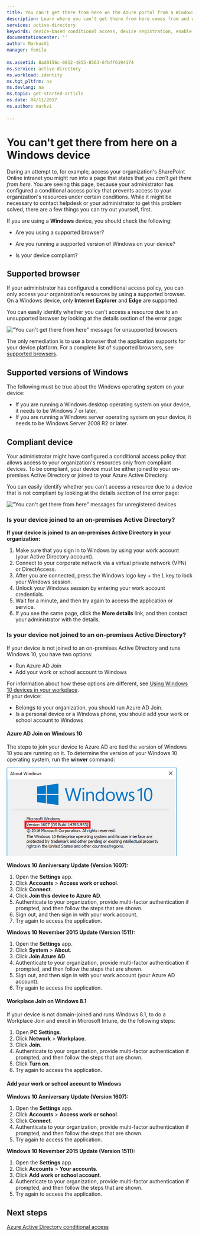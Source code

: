 ```yaml
---
title: You can't get there from here on the Azure portal from a Windows device| Microsoft Docs
description: Learn where you can't get there from here comes from and what you could check to avoid running into this dialog.
services: active-directory
keywords: device-based conditional access, device registration, enable device registration, device registration and MDM
documentationcenter: ''
author: MarkusVi
manager: femila

ms.assetid: 8ad0156c-0812-4855-8563-6fbff6194174
ms.service: active-directory
ms.workload: identity
ms.tgt_pltfrm: na
ms.devlang: na
ms.topic: get-started-article
ms.date: 04/11/2017
ms.author: markvi

---
```

# You can't get there from here on a Windows device

During an attempt to, for example, access your organization's SharePoint Online intranet you might run into a page that states that *you can't get there from here*. You are seeing this page, because your administrator has configured a conditional access policy that prevents access to your organization's resources under certain conditions. While it might be necessary to contact helpdesk or your administrator to get this problem solved, there are a few things you can try out yourself, first.

If you are using a **Windows** device, you should check the following:

- Are you using a supported browser?

- Are you running a supported version of Windows on your device?

- Is your device compliant?






## Supported browser

If your administrator has configured a conditional access policy, you can only access your organization's resources by using a supported browser. On a Windows device, only **Internet Explorer** and **Edge** are supported.

You can easily identify whether you can't access a resource due to an unsupported browser by looking at the details section of the error page:

!["You can't get there from here" message for unsupported browsers](./media/active-directory-conditional-access-device-remediation/02.png "Scenario")

The only remediation is to use a browser that the application supports for your device platform. For a complete list of supported browsers, see [supported browsers](active-directory-conditional-access-supported-apps.md#supported-browsers).  


## Supported versions of Windows

The following must be true about the Windows operating system on your device: 

- If you are running a Windows desktop operating system on your device, it needs to be Windows 7 or later.
- If you are running a Windows server operating system on your device, it needs to be Windows Server 2008 R2 or later. 


## Compliant device

Your administrator might have configured a conditional access policy that allows access to your organization's resources only from compliant devices. To be compliant, your device must be either joined to your on-premises Active Directory or joined to your Azure Active Directory.

You can easily identify whether you can't access a resource due to a device that is not compliant by looking at the details section of the error page:
 
!["You can't get there from here" messages for unregistered devices](./media/active-directory-conditional-access-device-remediation/01.png "Scenario")


### Is your device joined to an on-premises Active Directory?

**If your device is joined to an on-premises Active Directory in your organization:**

1. Make sure that you sign in to Windows by using your work account (your Active Directory account).
2. Connect to your corporate network via a virtual private network (VPN) or DirectAccess.
3. After you are connected, press the Windows logo key + the L key to lock your Windows session.
4. Unlock your Windows session by entering your work account credentials.
5. Wait for a minute, and then try again to access the application or service.
6. If you see the same page, click the **More details** link, and then contact your administrator with the details.


### Is your device not joined to an on-premises Active Directory?

If your device is not joined to an on-premises Active Directory and runs Windows 10, you have two options:

* Run Azure AD Join
* Add your work or school account to Windows

For information about how these options are different, see [Using Windows 10 devices in your workplace](active-directory-azureadjoin-windows10-devices.md).  
If your device:

- Belongs to your organization, you should run Azure AD Join.
- Is a personal device or a Windows phone, you should add your work or school account to Windows 



#### Azure AD Join on Windows 10

The steps to join your device to Azure AD are tied the version of Windows 10 you are running on it. To determine the version of your Windows 10 operating system, run the **winver** command: 

![Windows version](./media/active-directory-conditional-access-device-remediation/03.png )


**Windows 10 Anniversary Update (Version 1607):**

1. Open the **Settings** app.
2. Click **Accounts** > **Access work or school**.
3. Click **Connect**.
4. Click **Join this device to Azure AD**.
5. Authenticate to your organization, provide multi-factor authentication if prompted, and then follow the steps that are shown.
6. Sign out, and then sign in with your work account.
7. Try again to access the application.

**Windows 10 November 2015 Update (Version 1511):**

1. Open the **Settings** app.
2. Click **System** > **About**.
3. Click **Join Azure AD**.
4. Authenticate to your organization, provide multi-factor authentication if prompted, and then follow the steps that are shown.
5. Sign out, and then sign in with your work account (your Azure AD account).
6. Try again to access the application.


#### Workplace Join on Windows 8.1

If your device is not domain-joined and runs Windows 8.1, to do a Workplace Join and enroll in Microsoft Intune, do the following steps:

1. Open **PC Settings**.
2. Click **Network** > **Workplace**.
3. Click **Join**.
4. Authenticate to your organization, provide multi-factor authentication if prompted, and then follow the steps that are shown.
5. Click **Turn on**.
6. Try again to access the application.



#### Add your work or school account to Windows 


**Windows 10 Anniversary Update (Version 1607):**

1. Open the **Settings** app.
2. Click **Accounts** > **Access work or school**.
3. Click **Connect**.
4. Authenticate to your organization, provide multi-factor authentication if prompted, and then follow the steps that are shown.
5. Try again to access the application.


**Windows 10 November 2015 Update (Version 1511):**

1. Open the **Settings** app.
2. Click **Accounts** > **Your accounts**.
3. Click **Add work or school account**.
4. Authenticate to your organization, provide multi-factor authentication if prompted, and then follow the steps that are shown.
5. Try again to access the application.





## Next steps
[Azure Active Directory conditional access](active-directory-conditional-access.md)

